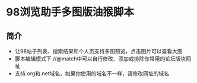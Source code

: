 98浏览助手多图版油猴脚本
======================

## 简介
* 让98帖子列表、搜索结果和个人页支持多图预览，点击图片可以查看大图
* 脚本编辑模式下 //@match中可以自行修改、添加或排除你常用的论坛版块网址
* 支持.org和.net域名，如果你使用的域名不一样，请修改网址的域名
